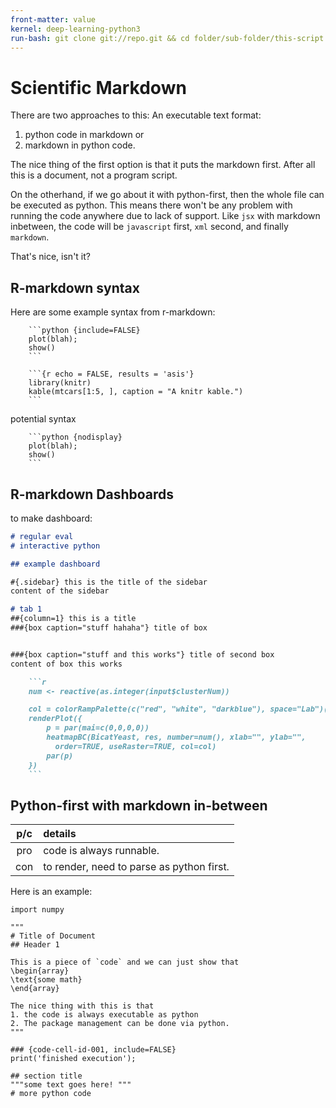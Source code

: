 ```yaml
---
front-matter: value
kernel: deep-learning-python3
run-bash: git clone git://repo.git && cd folder/sub-folder/this-script
---
```


# Scientific Markdown

There are two approaches to this: An executable text format:
1. python code in markdown
or
2. markdown in python code.

The nice thing of the first option is that it puts the markdown first. After all this is a document, not a program script.

On the otherhand, if we go about it with python-first, then the whole file can be executed as python. This means there won't be any problem with running the code anywhere due to lack of support. Like `jsx` with markdown inbetween, the code will be `javascript` first, `xml` second, and finally `markdown`.

That's nice, isn't it?

## R-markdown syntax

Here are some example syntax from r-markdown:
```
    ```python {include=FALSE}
    plot(blah);
    show()
    ```
```

```
    ```{r echo = FALSE, results = 'asis'}
    library(knitr)
    kable(mtcars[1:5, ], caption = "A knitr kable.")
    ```
```

potential syntax
```
    ```python {nodisplay}
    plot(blah);
    show()
    ```
```

## R-markdown Dashboards

to make dashboard:

```markdown
# regular eval
# interactive python

## example dashboard

#{.sidebar} this is the title of the sidebar
content of the sidebar

# tab 1
##{column=1} this is a title
###{box caption="stuff hahaha"} title of box


###{box caption="stuff and this works"} title of second box
content of box this works

    ```r
    num <- reactive(as.integer(input$clusterNum))

    col = colorRampPalette(c("red", "white", "darkblue"), space="Lab")(10)
    renderPlot({
        p = par(mai=c(0,0,0,0))
        heatmapBC(BicatYeast, res, number=num(), xlab="", ylab="",
          order=TRUE, useRaster=TRUE, col=col)
        par(p)
    })
    ```
```

## Python-first with markdown in-between
 p/c  | details   |
:---: | :---
  pro | code is always runnable.
  con | to render, need to parse as python first.

Here is an example:
```
import numpy

"""
# Title of Document
## Header 1

This is a piece of `code` and we can just show that
\begin{array}
\text{some math}
\end{array}

The nice thing with this is that
1. the code is always executable as python
2. The package management can be done via python.
"""

### {code-cell-id-001, include=FALSE}
print('finished execution');

## section title
"""some text goes here! """
# more python code

```
